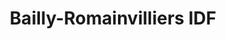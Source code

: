 ---
title: Bailly-Romainvilliers IDF
url: /bailly-romainvilliers-idf/
latitude: 48.835
longitude: 2.801
---